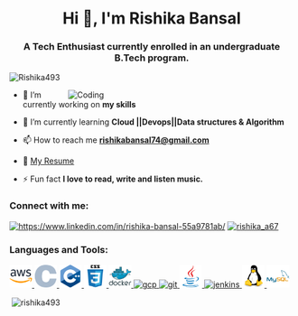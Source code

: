 <h1 align="center">Hi 👋, I'm Rishika Bansal</h1>
<h3 align="center">A Tech Enthusiast currently enrolled in an undergraduate B.Tech program.</h3>

<p align="left"> <img src="https://komarev.com/ghpvc/?username=Rishika493&label=Profile%20views&color=0e75b6&style=flat" alt="Rishika493" /> </p>
<img align="right" alt="Coding" width="400" src="https://image.freepik.com/free-vector/girl-programmer-after-work-day-cartoon-flat_81522-3413.jpg">


- 🔭 I’m currently working on **my skills**

- 🌱 I’m currently learning **Cloud ||Devops||Data structures & Algorithm**

- 📫 How to reach me **rishikabansal74@gmail.com**

- 📄 [My Resume](https://drive.google.com/file/d/1KmVMolEmnoYWcFs9rinm4pE__A1-eeyA/view?usp=sharing)

- ⚡ Fun fact **I love to read, write and listen music.**

<h3 align="left">Connect with me:</h3>
<p align="left">
<a href="https://linkedin.com/in/rishika-bansal-55a9781ab/" target="blank"><img align="center" src="https://img.icons8.com/fluent/48/000000/linkedin.png" alt="https://www.linkedin.com/in/rishika-bansal-55a9781ab/" height="40" width="40" /></a>
<a href="https://instagram.com/rishika_a67" target="blank"><img align="center" src="https://img.icons8.com/fluent/48/000000/instagram-new.png" alt="rishika_a67" height="40" width="40" /></a>
</p>

<h3 align="left">Languages and Tools:</h3>
<p align="left"> <a href="https://aws.amazon.com" target="_blank"> <img src="https://raw.githubusercontent.com/devicons/devicon/master/icons/amazonwebservices/amazonwebservices-original-wordmark.svg" alt="aws" width="40" height="40"/> </a> <a href="https://www.cprogramming.com/" target="_blank"> <img src="https://raw.githubusercontent.com/devicons/devicon/master/icons/c/c-original.svg" alt="c" width="40" height="40"/> </a> <a href="https://www.w3schools.com/cpp/" target="_blank"> <img src="https://raw.githubusercontent.com/devicons/devicon/master/icons/cplusplus/cplusplus-original.svg" alt="cplusplus" width="40" height="40"/> </a> <a href="https://www.w3schools.com/css/" target="_blank"> <img src="https://raw.githubusercontent.com/devicons/devicon/master/icons/css3/css3-original-wordmark.svg" alt="css3" width="40" height="40"/> </a> <a href="https://www.docker.com/" target="_blank"> <img src="https://raw.githubusercontent.com/devicons/devicon/master/icons/docker/docker-original-wordmark.svg" alt="docker" width="40" height="40"/> </a> <a href="https://cloud.google.com" target="_blank"> <img src="https://www.vectorlogo.zone/logos/google_cloud/google_cloud-icon.svg" alt="gcp" width="40" height="40"/> </a> <a href="https://git-scm.com/" target="_blank"> <img src="https://www.vectorlogo.zone/logos/git-scm/git-scm-icon.svg" alt="git" width="40" height="40"/> </a> <a href="https://www.java.com" target="_blank"> <img src="https://raw.githubusercontent.com/devicons/devicon/master/icons/java/java-original.svg" alt="java" width="40" height="40"/> </a> <a href="https://www.jenkins.io" target="_blank"> <img src="https://www.vectorlogo.zone/logos/jenkins/jenkins-icon.svg" alt="jenkins" width="40" height="40"/> </a> <a href="https://www.linux.org/" target="_blank"> <img src="https://raw.githubusercontent.com/devicons/devicon/master/icons/linux/linux-original.svg" alt="linux" width="40" height="40"/> </a> <a href="https://www.mysql.com/" target="_blank"> <img src="https://raw.githubusercontent.com/devicons/devicon/master/icons/mysql/mysql-original-wordmark.svg" alt="mysql" width="40" height="40"/> </a> </p>

<p>&nbsp;<img align="center" src="https://github-readme-stats.vercel.app/api?username=rishika493&show_icons=true&bg_color=0d0d0d&locale=en" alt="rishika493" /></p>

